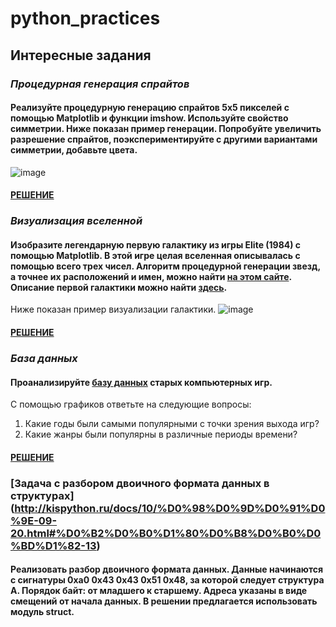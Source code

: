 # python_practices
## Интересные задания
### ***Процедурная генерация спрайтов***
#### Реализуйте процедурную генерацию спрайтов 5x5 пикселей с помощью Matplotlib и функции imshow. Используйте свойство симметрии. Ниже показан пример генерации. Попробуйте увеличить разрешение спрайтов, поэкспериментируйте с другими вариантами симметрии, добавьте цвета.
![image](https://user-images.githubusercontent.com/54859565/161045810-e99cc59b-7e3a-4541-a5cf-60a6e5ee4d67.png)
#### [РЕШЕНИЕ](https://github.com/SelectionForCollection/python_practices/blob/main/%D0%98%D0%BD%D1%82%D0%B5%D1%80%D0%B5%D1%81%D0%BD%D1%8B%D0%B5%20%D0%B7%D0%B0%D0%B4%D0%B0%D0%BD%D0%B8%D1%8F/task7.py)
### ***Визуализация вселенной***
#### Изобразите легендарную первую галактику из игры Elite (1984) с помощью Matplotlib. В этой игре целая вселенная описывалась с помощью всего трех чисел. Алгоритм процедурной генерации звезд, а точнее их расположений и имен, можно найти [на этом сайте](http://blog.rabidgremlin.com/2015/01/14/procedural-content-generation-creating-a-universe/). Описание первой галактики можно найти [здесь](https://wiki.alioth.net/index.php/Oolite_planet_list/Galaxy_1).

Ниже показан пример визуализации галактики.
![image](https://user-images.githubusercontent.com/54859565/161046787-226c8e8c-480c-4299-993d-686145b3a1a2.png)
#### [РЕШЕНИЕ](https://github.com/SelectionForCollection/python_practices/blob/main/%D0%98%D0%BD%D1%82%D0%B5%D1%80%D0%B5%D1%81%D0%BD%D1%8B%D0%B5%20%D0%B7%D0%B0%D0%B4%D0%B0%D0%BD%D0%B8%D1%8F/task8.py)
### ***База данных***
#### Проанализируйте [базу данных](https://github.com/Newbilius/Old-Games_DOS_Game_Gauntlet/blob/master/GAMES.csv) старых компьютерных игр.

С помощью графиков ответьте на следующие вопросы:
  1. Какие годы были самыми популярными с точки зрения выхода игр?
  2. Какие жанры были популярны в различные периоды времени?
#### [РЕШЕНИЕ](https://github.com/SelectionForCollection/python_practices/blob/main/%D0%98%D0%BD%D1%82%D0%B5%D1%80%D0%B5%D1%81%D0%BD%D1%8B%D0%B5%20%D0%B7%D0%B0%D0%B4%D0%B0%D0%BD%D0%B8%D1%8F/task11.py)

### [Задача с разбором двоичного формата данных в структурах] (http://kispython.ru/docs/10/%D0%98%D0%9D%D0%91%D0%9E-09-20.html#%D0%B2%D0%B0%D1%80%D0%B8%D0%B0%D0%BD%D1%82-13)
#### Реализовать разбор двоичного формата данных. Данные начинаются с сигнатуры 0xa0 0x43 0x43 0x51 0x48, за которой следует структура A. Порядок байт: от младшего к старшему. Адреса указаны в виде смещений от начала данных. В решении предлагается использовать модуль struct.
